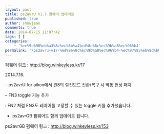 ```yaml
---
layout: post
title: ps2avrU V1.7 펌웨어 업데이트
published: true
author: showjean
comments: true
date: 2014-07-15 11:07:42
tags: [ ]
categories:
    - '%ec%9e%90%eb%a3%8c%ec%8b%a4%ed%8e%8c%ec%9b%a8%ec%96%b4'
permalink: '/ps2avru-v17-%ed%8e%8c%ec%9b%a8%ec%96%b4-%ec%97%85%eb%8d%b0%ec%9d%b4%ed%8a%b8-2'
---
```

펌웨어 링크 : http://blog.winkeyless.kr/17



2014.7.16.



&#8211; ps2avrU for aikon에서 윈8의 절전모드 전환/복구 시 먹통 현상 패치



&#8211; FN3 toggle 기능 추가

: FN2 처럼 FN3도 레이어를 고정할 수 있는 toggle 키를 추가했습니다.





* ps2avrGB 펌웨어도 함께 업데이트 됩니다.

ps2avrGB 펌웨어 링크 : http://blog.winkeyless.kr/153